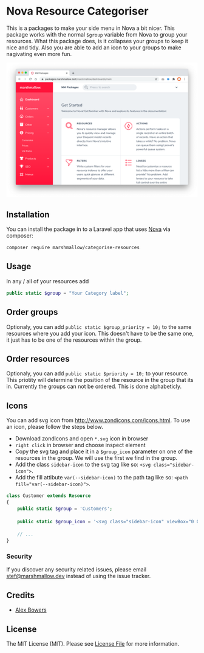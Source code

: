 # Nova Resource Categoriser

This is a packages to make your side menu in Nova a bit nicer. This package works with the normal `$group` variable from Nova to group your resources. What this package does, is it collapses your groups to keep it nice and tidy. Also you are able to add an icon to your groups to make nagivating even more fun.

<img src="https://raw.githubusercontent.com/marshmallow-packages/categorise-resources/master/resources/images/screenshot.png">

## Installation
You can install the package in to a Laravel app that uses [Nova](https://nova.laravel.com) via composer:

```bash
composer require marshmallow/categorise-resources
```

## Usage
In any / all of your resources add

```php
public static $group = "Your Category label";
```

## Order groups
Optionaly, you can add `public static $group_priority = 10;` to the same resources where you add your icon. This doesn't have to be the same one, it just has to be one of the resources within the group.

## Order resources
Optionaly, you can add `public static $priority = 10;` to your resource. This priotity will determine the position of the resource in the group that its in. Currently the groups can not be ordered. This is done alphabeticly.

## Icons
You can add svg icon from http://www.zondicons.com/icons.html. To use an icon, please follow the steps below.
 - Download zondicons and open `*.svg` icon in browser
 - `right click` in browser and choose inspect element
 - Copy the svg tag and place it in a `$group_icon` parameter on one of the resources in the group. We will use the first we find in the group.
 - Add the class `sidebar-icon` to the svg tag like so: `<svg class="sidebar-icon">`.
 - Add the fill attibute `var(--sidebar-icon)` to the path tag like so: `<path fill="var(--sidebar-icon)">`.

```php
class Customer extends Resource
{
    public static $group = 'Customers';

    public static $group_icon = '<svg class="sidebar-icon" viewBox="0 0 20 20" version="1.1" xmlns="http://www.w3.org/2000/svg" xmlns:xlink="http://www.w3.org/1999/xlink"><g id="Page-1" stroke="none" stroke-width="1" fill="none" fill-rule="evenodd"><g id="icon-shape"><path fill="var(--sidebar-icon)" d="M12,16 L9,16 L11,11.5 L11,8.99791312 C11,7.89449617 11.8982606,7 12.9979131,7 L15.0020869,7 C16.1055038,7 17,7.89826062 17,8.99791312 L17,11.5 L19,16 L16,16 L16,20 L12,20 L12,16 Z M7,13 L9,13 L9,8.99791312 C9,7.89826062 8.10541955,7 7.00189865,7 L2.99810135,7 C1.88670635,7 1,7.89449617 1,8.99791312 L1,13 L3,13 L3,20 L7,20 L7,13 Z M5,6 C6.65685425,6 8,4.65685425 8,3 C8,1.34314575 6.65685425,0 5,0 C3.34314575,0 2,1.34314575 2,3 C2,4.65685425 3.34314575,6 5,6 Z M14,6 C15.6568542,6 17,4.65685425 17,3 C17,1.34314575 15.6568542,0 14,0 C12.3431458,0 11,1.34314575 11,3 C11,4.65685425 12.3431458,6 14,6 Z" id="Combined-Shape"></path>';

    // ...
}
```


### Security

If you discover any security related issues, please email stef@marshmallow.dev instead of using the issue tracker.

## Credits

- [Alex Bowers](https://github.com/alexbowers)

## License

The MIT License (MIT). Please see [License File](LICENSE.md) for more information.

